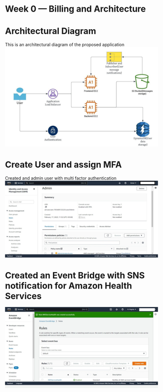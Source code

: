 # Week 0 — Billing and Architecture
# Architectural Diagram
This is an architectural diagram of the proposed application
![Architectural Diagram](../_docs/assets/cloud-architectural-diagram.jpg)

# Create User and assign MFA
Created and admin user with multi factor authentication
![User](../_docs/assets/user-mfa.jpg)

# Created an Event Bridge with SNS notification for Amazon Health Services
![Event Bridge](../_docs/assets/event-bridge.jpg)

